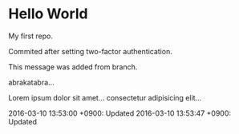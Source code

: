 Hello World
===========

My first repo.

Commited after setting two-factor authentication.

This message was added from branch.

abrakatabra...

Lorem ipsum dolor sit amet...
consectetur adipisicing elit...


2016-03-10 13:53:00 +0900: Updated
2016-03-10 13:53:47 +0900: Updated

